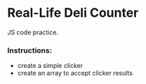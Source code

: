 # Real-Life Deli Counter

JS code practice.

### Instructions:
* create a simple clicker
* create an array to accept clicker results
